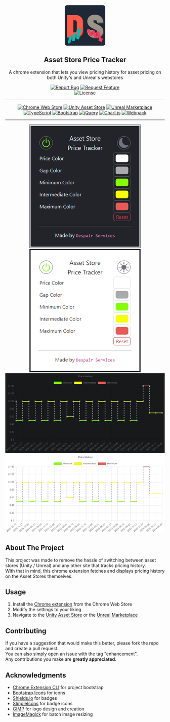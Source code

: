 <!-- PROJECT LOGO -->
<div align="center">
  <img src="private/logo.png" alt="Logo" width="128" height="128">
  <h2>Asset Store Price Tracker</h3>
  <p>A chrome extension that lets you view pricing history for asset pricing on both Unity's and Unreal's webstores</p>
  <div>
    <a href="https://github.com/DespairServices/unity-asset-price-tracker/issues"><img alt="Report Bug" src="https://img.shields.io/badge/Report%20Bug-red"></a>
    <a href="https://github.com/DespairServices/unity-asset-price-tracker/issues"><img alt="Request Feature" src="https://img.shields.io/badge/Request%20Feature-green"></a>
  </div>
  <a href="https://github.com/DespairServices/unity-asset-price-tracker?tab=GPL-2.0-1-ov-file">
    <img alt="License" src="https://img.shields.io/github/license/DespairServices/unity-asset-price-tracker">
  </a>
</div>

<!-- PROJECT SHIELDS -->
<hr>
<div align="center">
  <a href="https://chromewebstore.google.com/"><img alt="Chrome Web Store" src="https://img.shields.io/badge/Chrome%20Web%20Store-gray?logo=google%20chrome"></a>
  <a href="https://assetstore.unity.com/"><img alt="Unity Asset Store" src="https://img.shields.io/badge/Unity%20Asset%20Store-gray?logo=unity"></a>
    <a href="https://www.unrealengine.com/marketplace/"><img alt="Unreal Marketplace" src="https://img.shields.io/badge/Unreal%20Marketplace-gray?logo=unrealengine"></a>
</div>
<div align="center">
  <a href="https://www.typescriptlang.org/"><img alt="TypeScript" src="https://img.shields.io/badge/TypeScript-v5.3.3-blue?logo=typescript"></a>
  <a href="https://getbootstrap.com/"><img alt="Bootstrap" src="https://img.shields.io/badge/Bootstrap-v5.3.2-blue?logo=bootstrap"></a>
  <a href="https://jquery.com/"><img alt="jQuery" src="https://img.shields.io/badge/jQuery-v3.7.1-blue?logo=jquery"></a>
  <a href="https://www.chartjs.org/"><img alt="Chart.js" src="https://img.shields.io/badge/Chart.js-v4.4.1-blue?logo=chart.js"></a>
  <a href="https://webpack.js.org/"><img alt="Webpack" src="https://img.shields.io/badge/Webpack-v5.89.0-blue?logo=webpack"></a>
</div>
<hr>

<!-- PROJECT SHOWCASE -->
<div align="center">
  <img alt="Showcase Menu Dark" src="private/showcase-menu-dark.png">
  <img alt="Showcase Menu Light" src="private/showcase-menu-light.png">
  <img alt="Showcase Graph Dark" src="private/showcase-graph-dark.png">
  <img alt="Showcase Graph Light" src="private/showcase-graph-light.png">
</div>

<!-- ABOUT THE PROJECT -->
## About The Project

This project was made to remove the hassle of switching between asset stores (Unity / Unreal) and any other site that tracks pricing history.
<br>
With that in mind, this chrome extension fetches and displays pricing history on the Asset Stores themselves.

<!-- USAGE -->
## Usage

1.  Install the [Chrome extension]() from the Chrome Web Store
2.  Modify the settings to your liking
3.  Navigate to the [Unity Asset Store](https://assetstore.unity.com/) or the [Unreal Marketplace](https://www.unrealengine.com/marketplace/)

<!-- CONTRIBUTING -->
## Contributing

If you have a suggestion that would make this better, please fork the repo and create a pull request.
<br>
You can also simply open an issue with the tag "enhancement".
<br>
Any contributions you make are **greatly appreciated**.

<!-- ACKNOWLEDGMENTS -->
## Acknowledgments

*   [Chrome Extension CLI](https://github.com/dutiyesh/chrome-extension-cli) for project bootstrap
*   [Bootstrap Icons](https://icons.getbootstrap.com/) for icons
*   [Shields.io](https://shields.io/) for badges
*   [SImpleIcons](https://simpleicons.org/) for badge icons
*   [GIMP](https://www.gimp.org/) for logo design and creation
*   [ImageMagick](https://imagemagick.org/) for batch image resizing
